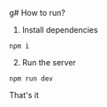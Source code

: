 g# How to run?
1. Install dependencies
```
npm i
```
2. Run the server
```
npm run dev
```

That's it
